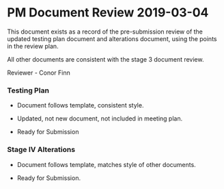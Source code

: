 # PM Document Review 2019-03-04
This document exists as a record of the pre-submission review of the updated testing plan document and alterations document, using the points in the review plan. 

All other documents are consistent with the stage 3 document review. 

Reviewer - Conor Finn

### Testing Plan
- Document follows template, consistent style.
- Updated, not new document, not included in meeting plan. 


- Ready for Submission

### Stage IV Alterations
- Document follows template, matches style of other documents. 

- Ready for Submission. 